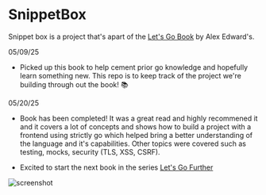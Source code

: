 # SnippetBox 

Snippet box is a project that's apart of the [Let's Go Book](https://lets-go.alexedwards.net/) by Alex Edward's.

05/09/25
- Picked up this book to help cement prior go knowledge and hopefully learn something new. This repo is to keep track of the project we're building through out the book! 📚

05/20/25
- Book has been completed! It was a great read and highly recommened it and it covers a lot of concepts and shows how to build a project with a frontend using strictly go which helped bring a better understanding of the language and it's capabilities. Other topics were covered such as testing, mocks, security (TLS, XSS, CSRF).

- Excited to start the next book in the series [Let's Go Further](https://lets-go-further.alexedwards.net/)

<img alt="screenshot" src="https://of9s9167sd.ufs.sh/f/fRrfoMH6JPaACocpYifoAQqL12BtmnvSJE4ODFWkzXa30KHG"/>





